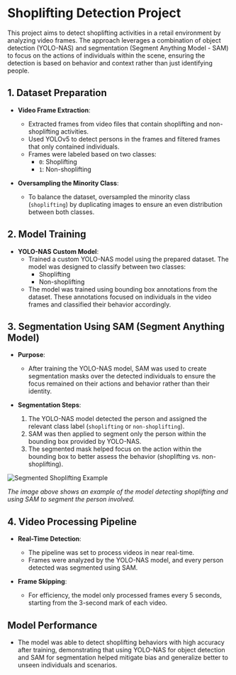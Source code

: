 # Shoplifting Detection Project

This project aims to detect shoplifting activities in a retail environment by analyzing video frames. The approach leverages a combination of object detection (YOLO-NAS) and segmentation (Segment Anything Model - SAM) to focus on the actions of individuals within the scene, ensuring the detection is based on behavior and context rather than just identifying people.

## 1. Dataset Preparation

- **Video Frame Extraction**: 
  - Extracted frames from video files that contain shoplifting and non-shoplifting activities.
  - Used YOLOv5 to detect persons in the frames and filtered frames that only contained individuals. 
  - Frames were labeled based on two classes:
    - `0`: Shoplifting
    - `1`: Non-shoplifting

- **Oversampling the Minority Class**:
  - To balance the dataset, oversampled the minority class (`shoplifting`) by duplicating images to ensure an even distribution between both classes.

## 2. Model Training

- **YOLO-NAS Custom Model**:
  - Trained a custom YOLO-NAS model using the prepared dataset. The model was designed to classify between two classes:
    - Shoplifting
    - Non-shoplifting
  - The model was trained using bounding box annotations from the dataset. These annotations focused on individuals in the video frames and classified their behavior accordingly.

## 3. Segmentation Using SAM (Segment Anything Model)

- **Purpose**: 
  - After training the YOLO-NAS model, SAM was used to create segmentation masks over the detected individuals to ensure the focus remained on their actions and behavior rather than their identity.

- **Segmentation Steps**:
  1. The YOLO-NAS model detected the person and assigned the relevant class label (`shoplifting` or `non-shoplifting`).
  2. SAM was then applied to segment only the person within the bounding box provided by YOLO-NAS.
  3. The segmented mask helped focus on the action within the bounding box to better assess the behavior (shoplifting vs. non-shoplifting).

![Segmented Shoplifting Example](path_to_your_segmented_image.png)

*The image above shows an example of the model detecting shoplifting and using SAM to segment the person involved.*

## 4. Video Processing Pipeline

- **Real-Time Detection**:
  - The pipeline was set to process videos in near real-time. 
  - Frames were analyzed by the YOLO-NAS model, and every person detected was segmented using SAM.
  
- **Frame Skipping**:
  - For efficiency, the model only processed frames every 5 seconds, starting from the 3-second mark of each video.

## Model Performance

- The model was able to detect shoplifting behaviors with high accuracy after training, demonstrating that using YOLO-NAS for object detection and SAM for segmentation helped mitigate bias and generalize better to unseen individuals and scenarios.
